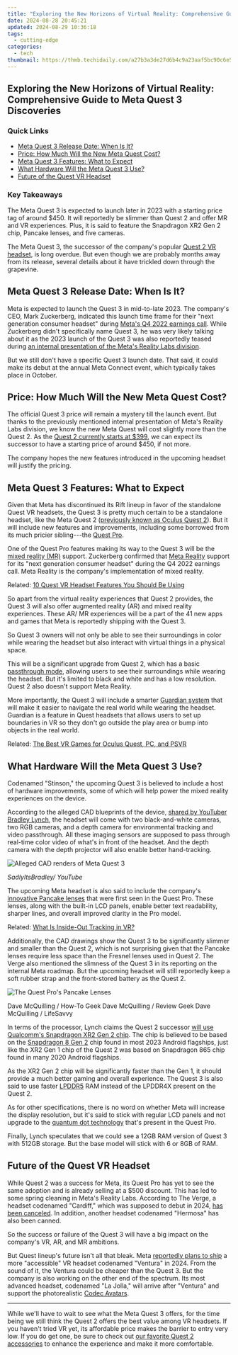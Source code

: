 ```yaml
---
title: "Exploring the New Horizons of Virtual Reality: Comprehensive Guide to Meta Quest 3 Discoveries"
date: 2024-08-28 20:45:21
updated: 2024-08-29 10:36:18
tags:
  - cutting-edge
categories:
  - tech
thumbnail: https://thmb.techidaily.com/a27b3a3de27d6b4c9a23aaf5bc90c6e51b30c3f5343bae186756d50b06815cf1.jpg
---
```


## Exploring the New Horizons of Virtual Reality: Comprehensive Guide to Meta Quest 3 Discoveries

### Quick Links

* [Meta Quest 3 Release Date: When Is It?](https://iphone-unlock.techidaily.com/in-2024-how-to-access-your-iphone-11-pro-when-you-forget-the-passcode-drfone-by-drfone-ios/)
* [Price: How Much Will the New Meta Quest Cost?](https://some-techniques.techidaily.com/updated-free-webm-viewers-the-ultimate-comparison-of-options/)
* [Meta Quest 3 Features: What to Expect](https://instagram-video-files.techidaily.com/updated-in-2024-instagrams-video-selfie-truthfulness-a-critical-look/)
* [What Hardware Will the Meta Quest 3 Use?](https://hardware-updates.techidaily.com/free-download-latest-ricoh-printer-drivers-for-windows-pcs/)
* [Future of the Quest VR Headset](https://fix-guide.techidaily.com/reliable-user-guide-to-fix-realme-gt-5-pro-running-slow-and-freezing-drfone-by-drfone-fix-android-problems-fix-android-problems/)

### Key Takeaways

 The Meta Quest 3 is expected to launch later in 2023 with a starting price tag of around $450\. It will reportedly be slimmer than Quest 2 and offer MR and VR experiences. Plus, it is said to feature the Snapdragon XR2 Gen 2 chip, Pancake lenses, and five cameras.

 The Meta Quest 3, the successor of the company's popular [Quest 2 VR headset](https://youtube-sure.techidaily.com/024-approved-how-much-cash-can-you-score-for-watching-a-million-videos/), is long overdue. But even though we are probably months away from its release, several details about it have trickled down through the grapevine.

##  Meta Quest 3 Release Date: When Is It?

 Meta is expected to launch the Quest 3 in mid-to-late 2023\. The company's CEO, Mark Zuckerberg, indicated this launch time frame for their "next generation consumer headset" during [Meta's Q4 2022 earnings call](https://investor.fb.com/investor-events/event-details/2023/Q4-2022-Earnings/default.aspx). While Zuckerberg didn't specifically name Quest 3, he was very likely talking about it as the 2023 launch of the Quest 3 was also reportedly teased during [an internal presentation of the Meta's Reality Labs division](https://www.theverge.com/2023/2/28/23619730/meta-vr-oculus-ar-glasses-smartwatch-plans).

 But we still don't have a specific Quest 3 launch date. That said, it could make its debut at the annual Meta Connect event, which typically takes place in October.

##  Price: How Much Will the New Meta Quest Cost?

 The official Quest 3 price will remain a mystery till the launch event. But thanks to the previously mentioned internal presentation of Meta's Reality Labs division, we know the new Meta Quest will cost slightly more than the Quest 2\. As the [Quest 2 currently starts at $399](https://www.amazon.com/Oculus-Quest-Advanced-All-One-Virtual/dp/B099VMT8VZ?tag=htg-v2-69fgfhh-20&ascsubtag=UUhtgUeUpU202074&asc%5Frefurl=https%3A%2F%2Fwww.howtogeek.com%2F886223%2Fmeta-quest-3-what-we-know-so-far%2F&asc%5Fcampaign=Evergreen), we can expect its successor to have a starting price of around $450, if not more.

 The company hopes the new features introduced in the upcoming headset will justify the pricing.

##  Meta Quest 3 Features: What to Expect

 Given that Meta has discontinued its Rift lineup in favor of the standalone Quest VR headsets, the Quest 3 is pretty much certain to be a standalone headset, like the Meta Quest 2 ([previously known as Oculus Quest 2](https://video-screen-grab.techidaily.com/new-how-to-record-edit-and-produce-high-quality-webcam-videos/)). But it will include new features and improvements, including some borrowed from its much pricier sibling---the [Quest Pro](https://facebook.techidaily.com/the-ultimate-guide-to-facebook-mini-posts-hd-edition/).

 One of the Quest Pro features making its way to the Quest 3 will be the [mixed reality (MR)](https://tech-recovery.techidaily.com/unleash-inspiration-the-507-most-captivating-instagram-captions/) support. Zuckerberg confirmed that [Meta Reality](https://www.meta.com/blog/quest/mixed-reality-definition-passthrough-scene-understanding-spatial-anchors/) support for its "next generation consumer headset" during the Q4 2022 earnings call. Meta Reality is the company's implementation of mixed reality.

Related: [10 Quest VR Headset Features You Should Be Using](https://instagram-video-files.techidaily.com/2024-approved-keep-it-flowing-repasting-content-on-ig/) 

 So apart from the virtual reality experiences that Quest 2 provides, the Quest 3 will also offer augmented reality (AR) and mixed reality experiences. These AR/ MR experiences will be a part of the 41 new apps and games that Meta is reportedly shipping with the Quest 3.

 So Quest 3 owners will not only be able to see their surroundings in color while wearing the headset but also interact with virtual things in a physical space.

 This will be a significant upgrade from Quest 2, which has a basic [passthrough mode](https://www.meta.com/help/quest/articles/in-vr-experiences/oculus-features/passthrough/), allowing users to see their surroundings while wearing the headset. But it's limited to black and white and has a low resolution. Quest 2 also doesn't support Meta Reality.

 More importantly, the Quest 3 will include a smarter [Guardian system](https://www.meta.com/help/quest/articles/in-vr-experiences/oculus-features/oculus-guardian/) that will make it easier to navigate the real world while wearing the headset. Guardian is a feature in Quest headsets that allows users to set up boundaries in VR so they don't go outside the play area or bump into objects in the real world.

Related: [The Best VR Games for Oculus Quest, PC, and PSVR](https://youtube-help.techidaily.com/2024-approved-gain-traction-on-youtube-surpass-10000-viewer-count-for-affiliate-rewards/) 

##  What Hardware Will the Meta Quest 3 Use?

 Codenamed "Stinson," the upcoming Quest 3 is believed to include a host of hardware improvements, some of which will help power the mixed reality experiences on the device.

 According to the alleged CAD blueprints of the device, [shared by YouTuber Bradley Lynch](https://www.anrdoezrs.net/links/3607085/type/dlg/sid/UUhtgUeUpU202074/https://www.youtube.com/watch?v=tq57TPTsBQQ), the headset will come with two black-and-white cameras, two RGB cameras, and a depth camera for environmental tracking and video passthrough. All these imaging sensors are supposed to pass through real-time color video of what's in front of the headset. And the depth camera with the depth projector will also enable better hand-tracking.

![Alleged CAD renders of Meta Quest 3](https://static1.howtogeekimages.com/wordpress/wp-content/uploads/2023/04/meta-quest-3-alleged-cad-images.jpg) 

 _SadlyItsBradley/ YouTube_

 The upcoming Meta headset is also said to include the company's [innovative Pancake lenses](https://www.meta.com/blog/quest/vr-display-optics-pancake-lenses-ppd/) that were first seen in the Quest Pro. These lenses, along with the built-in LCD panels, enable better text readability, sharper lines, and overall improved clarity in the Pro model.

Related: [What Is Inside-Out Tracking in VR?](https://tech-savvy.techidaily.com/windows-10-visual-recall-a-step-by-step-screenshot-tutorial/) 

 Additionally, the CAD drawings show the Quest 3 to be significantly slimmer and smaller than the Quest 2, which is not surprising given that the Pancake lenses require less space than the Fresnel lenses used in Quest 2\. The Verge also mentioned the slimness of the Quest 3 in its reporting on the internal Meta roadmap. But the upcoming headset will still reportedly keep a soft rubber strap and the front-stored battery as the Quest 2.

![The Quest Pro's Pancake Lenses](https://static1.howtogeekimages.com/wordpress/wp-content/uploads/2023/04/52553213638_3a3846f263_o.jpg) 

Dave McQuilling / How-To Geek Dave McQuilling / Review Geek Dave McQuilling / LifeSavvy

 In terms of the processor, Lynch claims the Quest 2 successor [will use Qualcomm's Snapdragon XR2 Gen 2 chip](https://www.anrdoezrs.net/links/3607085/type/dlg/sid/UUhtgUeUpU202074/https://www.youtube.com/watch?v=Mb2DwngbGWk). The chip is believed to be based on the [Snapdragon 8 Gen 2](https://extra-information.techidaily.com/top-attention-grabber-composer/) chip found in most 2023 Android flagships, just like the XR2 Gen 1 chip of the Quest 2 was based on Snapdragon 865 chip found in many 2020 Android flagships.

 As the XR2 Gen 2 chip will be significantly faster than the Gen 1, it should provide a much better gaming and overall experience. The Quest 3 is also said to use faster [LPDDR5](https://en.wikipedia.org/wiki/LPDDR) RAM instead of the LPDDR4X present on the Quest 2.

 As for other specifications, there is no word on whether Meta will increase the display resolution, but it's said to stick with regular LCD panels and not upgrade to the [quantum dot technology](https://easy-unlock-android.techidaily.com/in-2024-how-to-unlock-poco-x6-pin-codepattern-lockpassword-by-drfone-android/) that's present in the Quest Pro.

 Finally, Lynch speculates that we could see a 12GB RAM version of Quest 3 with 512GB storage. But the base model will stick with 6 or 8GB of RAM.

##  Future of the Quest VR Headset

 While Quest 2 was a success for Meta, its Quest Pro has yet to see the same adoption and is already selling at a $500 discount. This has led to some spring cleaning in Meta's Reality Labs. According to The Verge, a headset codenamed "Cardiff," which was supposed to debut in 2024, [has been canceled](https://uploadvr.com/meta-cardiff-canceled/). In addition, another headset codenamed "Hermosa" has also been canned.

 So the success or failure of the Quest 3 will have a big impact on the company's VR, AR, and MR ambitions.

 But Quest lineup's future isn't all that bleak. Meta [reportedly plans to ship](https://www.theverge.com/2023/2/28/23619730/meta-vr-oculus-ar-glasses-smartwatch-plans) a more "accessible" VR headset codenamed "Ventura" in 2024\. From the sound of it, the Ventura could be cheaper than the Quest 3\. But the company is also working on the other end of the spectrum. Its most advanced headset, codenamed "La Jolla," will arrive after "Ventura" and support the photorealistic [Codec Avatars](https://tech.facebook.com/reality-labs/2019/3/codec-avatars-facebook-reality-labs/).

---

 While we'll have to wait to see what the Meta Quest 3 offers, for the time being we still think the Quest 2 offers the best value among VR headsets. If you haven't tried VR yet, its affordable price makes the barrier to entry very low. If you do get one, be sure to check out [our favorite Quest 2 accessories](https://extra-guidance.techidaily.com/revolutionize-your-designs-incorporating-3d-text-psx-for-2024/) to enhance the experience and make it more comfortable.

<ins class="adsbygoogle"
     style="display:block"
     data-ad-format="autorelaxed"
     data-ad-client="ca-pub-7571918770474297"
     data-ad-slot="1223367746"></ins>



<ins class="adsbygoogle"
     style="display:block"
     data-ad-client="ca-pub-7571918770474297"
     data-ad-slot="8358498916"
     data-ad-format="auto"
     data-full-width-responsive="true"></ins>
